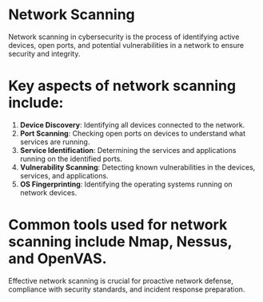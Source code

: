# Network Scanning
Network scanning in cybersecurity is the process of identifying active devices, open ports, and potential vulnerabilities in a network to ensure security and integrity.


# Key aspects of network scanning include:

1. **Device Discovery**: Identifying all devices connected to the network.
2. **Port Scanning**: Checking open ports on devices to understand what services are running.
3. **Service Identification**: Determining the services and applications running on the identified ports.
4. **Vulnerability Scanning**: Detecting known vulnerabilities in the devices, services, and applications.
5. **OS Fingerprinting**: Identifying the operating systems running on network devices.

# Common tools used for network scanning include Nmap, Nessus, and OpenVAS. 

Effective network scanning is crucial for proactive network defense, compliance with security standards, and incident response preparation.
